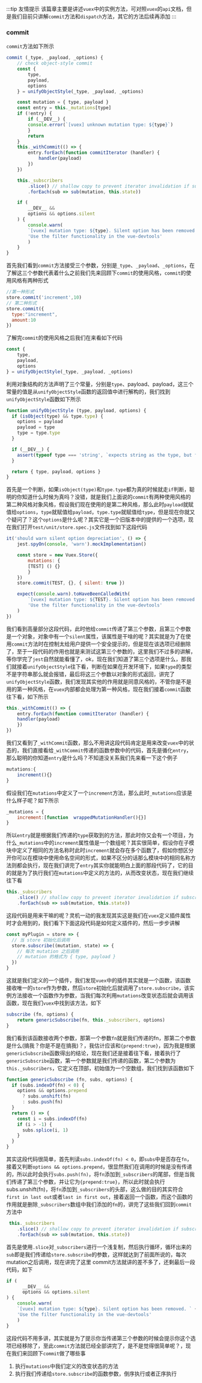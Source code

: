 :::tip 友情提示
该篇章主要是讲述`vuex`中的实例方法，可对照`vuex`的`api`文档，但是我们目前只讲解`commit`方法和`dispatch`方法，其它的方法后续再添加
:::
### commit
`commit`方法如下所示
```js
commit (_type, _payload, _options) {
    // check object-style commit
    const {
        type,
        payload,
        options
    } = unifyObjectStyle(_type, _payload, _options)

    const mutation = { type, payload }
    const entry = this._mutations[type]
    if (!entry) {
        if (__DEV__) {
        console.error(`[vuex] unknown mutation type: ${type}`)
        }
        return
    }
    this._withCommit(() => {
        entry.forEach(function commitIterator (handler) {
            handler(payload)
        })
    })

    this._subscribers
        .slice() // shallow copy to prevent iterator invalidation if subscriber synchronously calls unsubscribe
        .forEach(sub => sub(mutation, this.state))

    if (
        __DEV__ &&
        options && options.silent
    ) {
        console.warn(
        `[vuex] mutation type: ${type}. Silent option has been removed. ` +
        'Use the filter functionality in the vue-devtools'
        )
    }
}
```
首先我们看到`commit`方法接受三个参数，分别是`_type`、`_payload`、`_options`，在了解这三个参数代表着什么之前我们先来回顾下`commit`的使用风格，`commit`的使用风格有两种形式
```js
//第一种形式
store.commit('increment',10)
// 第二种形式
store.commit({
  type:"increment",
  amount:10
})
```
了解完`commit`的使用风格之后我们在来看如下代码
```js
const {
    type,
    payload,
    options
} = unifyObjectStyle(_type, _payload, _options)
```
利用对象结构的方法声明了三个常量，分别是`type`、payload、payload，这三个常量的值是从`unifyObjectStyle`函数的返回值中进行解构的，我们找到`unifyObjectStyle`函数如下所示
```js
function unifyObjectStyle (type, payload, options) {
  if (isObject(type) && type.type) {
    options = payload
    payload = type
    type = type.type
  }

  if (__DEV__) {
    assert(typeof type === 'string', `expects string as the type, but found ${typeof type}.`)
  }

  return { type, payload, options }
}
```
首先是一个判断，如果`isObject(type)`和`type.type`都为真的时候就走`if`判断，聪明的你知道什么时候为真吗？没错，就是我们上面说的`commit`有两种使用风格的第二种风格对象风格，假设我们现在使用的是第二种风格，那么此时`payload`就赋值给`options`，`type`就赋值给`payload`，`type.type`就赋值给`type`，但是现在你就又个疑问了？这个`options`是什么呢？其实它是一个旧版本中的提供的一个选项，现在我们打开`test/unit/store.spec.js`文件找到如下这段代码
```js {9}
it('should warn silent option depreciation', () => {
    jest.spyOn(console, 'warn').mockImplementation()

    const store = new Vuex.Store({
        mutations: {
        [TEST] () {}
        }
    })
    store.commit(TEST, {}, { silent: true })

    expect(console.warn).toHaveBeenCalledWith(
        `[vuex] mutation type: ${TEST}. Silent option has been removed. ` +
        'Use the filter functionality in the vue-devtools'
    )
})
```
我们看到高量部分这段代码，此时他给`commit`传递了第三个参数，且第三个参数是一个对象，对象中有一个`silent`属性，该属性是干啥的呢？其实就是为了在使用`commit`方法时在控制太给用户提供一个安全提示的，但是现在该选项已经删除了，至于一段代码的作用也就是来测试这第三个参数的，这里我们不过多的讲解，等你学完了`jest`自然就能看懂了，ok，现在我们知道了第三个选项是什么，那我们就接着`unifyObjectStyle`往下看，判断在如果在开发环境下，如果`type`的类型不是字符串那么就会报错，最后将这三个参数以对象的形式返回，讲完了`unifyObjectStyle`函数，我们发现其实他的作用就是同意风格的，不管你是不是用的第一种风格，在`vuex`内部都会处理为第一种风格，现在我们接着`commit`函数往下看，如下所示
```js
this._withCommit(() => {
    entry.forEach(function commitIterator (handler) {
    handler(payload)
    })
})
```
我们又看到了`_withCommit`函数，那么不用讲这段代码肯定是用来改变`vuex`中的状态的，我们直接看给`_withCommit`传递的函数参数中的代码，首先是循化`entry`，那么聪明的你知道`entry`是什么吗？不知道没关系我们先来看一下这个例子
```js
mutations:{
    increment(){}
}
```
假设我们在`mutations`中定义了一个`increment`方法，那么此时`_mutations`应该是什么样子呢？如下所示
```js
_mutations = {
    increment:[function  wrappedMutationHandler(){}]
}
```
所以`entry`就是根据我们传递的`type`获取到的方法，那此时你又会有一个项目，为什么`_mutations`中的`increment`属性值是一个数组呢？其实很简单，假设你在子模块中定义了相同的方法名称时此时`increment`就会存在多个函数了，假如你想区分开你可以在模块中使用命名空间的形式，如果不区分的话那么模块中的相同名称方法则都会执行，现在我们讲完了`entry`其实你就能明白上面的那段代码了，它的目的就是为了执行我们在`mutations`中定义的方法的，从而改变状态，现在我们继续往下看
```js
this._subscribers
    .slice() // shallow copy to prevent iterator invalidation if subscriber synchronously calls unsubscribe
    .forEach(sub => sub(mutation, this.state))
```
这段代码是用来干嘛的呢？灵机一动的我发现其实这是我们在`vuex`定义插件属性时才会用到的，我们看下下面这段代码是如何定义插件的，然后一步步讲解
```js
const myPlugin = store => {
  // 当 store 初始化后调用
  store.subscribe((mutation, state) => {
    // 每次 mutation 之后调用
    // mutation 的格式为 { type, payload }
  })
}
```
这就是我们定义的一个插件，我们发现`vuex`中的插件其实就是一个函数，该函数接收唯一的`store`作为参数，然后`store`初始化后就调用了`store.subscribe`，该实例方法接收一个函数作为参数，当我们每次利用`mutations`改变状态后就会调用该函数，现在我们`vuex`中找到该方法，如下
```js
subscribe (fn, options) {
    return genericSubscribe(fn, this._subscribers, options)
}
```
我们看到该函数接收两个参数，那第一个参数`fn`就是我们传递的fn，那第二个参数是什么(搞我？你是不是在搞我)？，我估计应该和`{prepend:true}`，因为我是根据`genericSubscribe`函数得出的结论，现在我们还是接着往下看，接着执行了`genericSubscribe`函数，第一个参数就是我们传递的函数，第二个参数为`this._subscribers`，它定义在顶部，初始值为一个空数组，我们找到该函数如下
```js
function genericSubscribe (fn, subs, options) {
  if (subs.indexOf(fn) < 0) {
    options && options.prepend
      ? subs.unshift(fn)
      : subs.push(fn)
  }
  return () => {
    const i = subs.indexOf(fn)
    if (i > -1) {
      subs.splice(i, 1)
    }
  }
}
```
其实这段代码很简单，首先判读`subs.indexOf(fn) < 0`，即`subs`中是否存在`fn`，接着又判断`options && options.prepend`，很显然我们在调用的时候是没有传递的，所以此时会执行`subs.push(fn)`，将`fn`添加到`_subscribers`的尾部，但是当我们传递了第三个参数，并让它为`{prepend:true}`，所以此时就会执行subs.unshift(fn)，将`fn`添加到`_subscribers`的头部，这么做的目的其实符合`first in last out`或者`last in first out`，接着返回一个函数，而这个函数的作用就是删除`_subscribers`数组中我们添加的`fn`的，讲完了这些我们回到`commit`方法中
```js
 this._subscribers
    .slice() // shallow copy to prevent iterator invalidation if subscriber synchronously calls unsubscribe
    .forEach(sub => sub(mutation, this.state))
```
首先是使用`.slice`对`_subscribers`进行一个浅复制，然后执行循环，循环出来的`sub`即是我们传递给`store.subscribe`的参数，这样就达到了前面所说的，每次mutation之后调用，现在讲完了这里
commit方法就讲的差不多了，还剩最后一段代码，如下
```js
if (
      __DEV__ &&
      options && options.silent
) {
    console.warn(
    `[vuex] mutation type: ${type}. Silent option has been removed. ` +
    'Use the filter functionality in the vue-devtools'
    )
}
```
这段代码不用多讲，其实就是为了提示你当传递第三个参数的时候会提示你这个选项已经移除了，至此`commit`方法就已经全部讲完了，是不是觉得很简单呢？，现在我们来回顾下`commit`做了哪些事
1. 执行`mutations`中我们定义的改变状态的方法
2. 执行我们传递给`store.subscribe`的函数参数，倒序执行或者正序执行